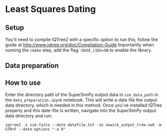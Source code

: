 # Least Squares Dating 
## Setup 
You'll need to compile IQTree2 with a specific option to run this, follow the guide at http://www.iqtree.org/doc/Compilation-Guide
Importantly when running the `cmake` step, add the flag `-DUSE_LSD2=ON` to enable the library. 
## Data preparation 
## How to use
Enter the directory path of the SuperSimPy output data in `sim_data_path` in the `data_preparation.ipynb` notebook.
This will write a date file the output data directory, which is needed in this method.
Once you've installed IQTree properly and this date-file is written, navigate into the SuperSimPy output data directory and run: 

``iqtree2 -s sim.fasta --date datefile.txt -te newick_output_tree.nwk -m GTR+F --date-options "-a 0"``
